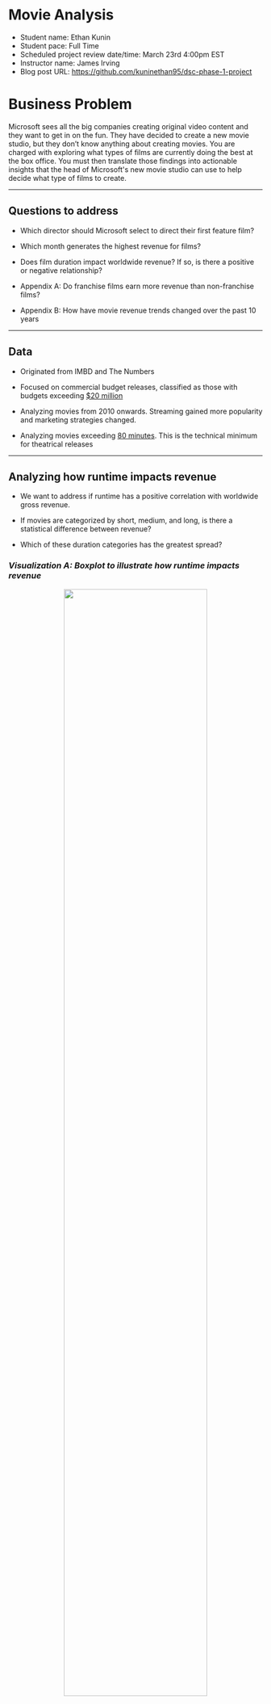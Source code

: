 #  Movie Analysis

- Student name: Ethan Kunin
- Student pace: Full Time
- Scheduled project review date/time: March 23rd 4:00pm EST
- Instructor name: James Irving
- Blog post URL: https://github.com/kuninethan95/dsc-phase-1-project

# Business Problem

Microsoft sees all the big companies creating original video content and they want to get in on the fun. They have decided to create a new movie studio, but they don’t know anything about creating movies. You are charged with exploring what types of films are currently doing the best at the box office. You must then translate those findings into actionable insights that the head of Microsoft's new movie studio can use to help decide what type of films to create.





--------------------------

## Questions to address

- Which director should Microsoft select to direct their first feature film?
- Which month generates the highest revenue for films?
- Does film duration impact worldwide revenue? If so, is there a positive or negative relationship?
- Appendix A: Do franchise films earn more revenue than non-franchise films?

- Appendix B: How have movie revenue trends changed over the past 10 years

--------------------------------------------------------------

## Data
- Originated from IMBD and The Numbers
- Focused on commercial budget releases, classified as those with budgets exceeding [$20 million](https://www.marketwatch.com/storynetflix-reportedly-set-to-produce-90-movies-a-year-with-budgets-up-to-200-million-2018-12-16)
- Analyzing movies from 2010 onwards. Streaming gained more popularity and marketing strategies changed. 

- Analyzing movies exceeding [80 minutes](https://screenwriting.io/what-is-a-feature-film/). This is the technical minimum for theatrical releases


----------

## Analyzing how runtime impacts revenue
- We want to address if runtime has a positive correlation with worldwide gross revenue. 
- If movies are categorized by short, medium, and long, is there a statistical difference between revenue?

- Which of these duration categories has the greatest spread? 



### *Visualization A: Boxplot to illustrate how runtime impacts revenue*


<center><img src="./Images/output_39_0.png" width=75%></center>
                                                        
                                                       

    


### *Conclusion*
- Long movies have the highest median
- Long movies have the largest distributional spread
- Short and medium length movies have similar distributions

- Overall, the analysis supports that 'long' movies generate higher revenues than 'short' and 'medium' lenght movies

### *Visualization B: Linear regression plot to illustrate how runtime impacts revenue*


<center><img src="./Images/output_42_0.png" width=75%></center>


### Conclusion 
- There is a positive relationshiup between film duration and worldwide gross
- Long movies have more outlier values. 

- 43% of films are considered 'medium' duration, 30% 'short' duration, and 27% 'long' duration

# Analyze which directors generate the highest revenue
- Are the top directors consistently profitable?
- How much revenue do top directors' films earn?
- Are all films that top directors produce domestically and globabally profitable?

- Choosing to hone in on revenue and cost because these measures have a greater influence on balance sheet than ROI. 




### *Visualization A: Top 20 Directors, 2 Graphs to display WW and Mean/Sum*


<center><img src="./Images/output_64_1.png" width=75%></center>
    


### *Conclusion*
- Many of the directors on the left chart also appear on the right
- Valuable list to parse through when considering who will direct the first film
- Outliers are a valuable data point because they can make a significant impact on balance sheet

- Joe Russo (Avengers) has generated over $3.9B in worldwide gross. 




### *Visualization B: Analyze profitablity and relationship between budget and worldwide revenue for Top Directors*


<center><img src="./Images/output_76_0.png" width=75%></center>
    

### *Conclusion* 
- Positive relationship between production budget & worldwide gross
- Not all movies are domestically profitable
- All movies are profitable when comparing production budget to worldwide gross

- Worldwide gross is a more impactful measurement than domestic. 

# Analyze the best time to release a movie
- Evaluate which season  generates the highest amount of revenue on average. 
- Analyze which month generates the highest revenue per film on average

- This may be dependent on a number of factors such as awards seasons, consumer spending habits, quality of releases, and more. 

   

    

### *Visualization A: Stacked (domestic + worldwide) bar plot showing how much revenue films generate per month on average*




<center><img src="./Images/output_87_0.png" width=75%></center>
    

    


### *Conclusion*
- June movie generate the highest revenue on average followed by May and July
- Worldwide gross exceeds domestic gross in every month
- Total gross is lowest in January

- August-October is the lowest span of three consecutive months



### *Visualization B: Boxplot of worldwide gross based on season*


<center><img src="./Images/output_92_0.png" width=75%></center>
    


### Conclusion 
- Spring and Summer films have the highest medians.
- Spring and Summer films have larger distributions.
- Corresponds with our month observations.
- While November is typically a high grossing month, December and January reduce the Winter average.

## Outcomes and Recommendations
- **Longer films outperform shorter films on average.** Consider releasing a film with a runtime that exceeds 120 minutes. There also tends to be more high outliers in this duration category.
-  **Top directors from 2010-2019 have produced profitable films from a worldwide gross perspective 100% of the time.** Consider hiring one of the top 20 directors suggested above. 
- **Summer films outperform any other season.** May through July produce the highest worldwide grossing films on average.
- **Long term consideration: produce a franchise.** Franchises earn more revenue than non-franchises. This may be partially due to organic marketing and loyal fanbases.  

### Apendix A: Analyze how movies have performed the past 10 years through trends
- Analyze how production costs have changed over the last 10 years.
- Analyze if worldwide gross and domestic gross have similar trends.

- Check if there are any years when costs exceeded either domestic or worldwide revenue.



### *Visualization A: Lineplot of worldwide/domestic gross/cost based on year*


<center><img src="./Images/output_100_0.png" width=75%></center>


 ### *Conclusion*
 - In 2017 worldwide revenue began to decline
 - In 2018 domestic revenue began to decline
 - Production costs have steadily risen but remain relatively flat
 - Worldwide revenue has exceeded production costs every year

 - Between 2018 and 2019 production costs exceeded domestic revenue


# Apendix B: Analyze how franchises perform compared to non-franchises
- Check if franchise films generate higher worldwide revenue on aveerage than non-franchise films.
- Explore how this trend has varied over the past 10 years
- See which type of film has a greater positive correlation between production buget and revenue
- Used this [site](https://www.filmsite.org/) to gather data. 


### *Visualization A: Time trend for Franchise vs. Non-Franchise movies*


<center><img src="./Images/output_128_0.png" width=75%></center>


### *Conclusion:*
- Franchise films have outperformed non-franchise films every year
- They follow a similar trend, both declined towards 2018
- Franchise films have greater standard deviation

### *Visualization B: Linear Regression Scatter Plot displaying relationship between Worldwide Gross and Production Cost for Franchise vs. Non-Franchise Films*

<center><img src="./Images/output_131_0.png" width=75%></center>

### *Conclusion:*
- Franchise films have a stronger positive relationship between revenue and cost than non-franchise films.
- The linear regression line is higher at every production cost value. 